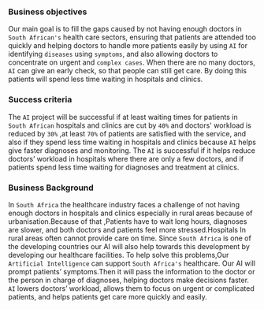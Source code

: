 ### Business objectives
Our main goal is to fill the gaps caused by not having enough doctors in `South African's` health care sectors, ensuring that patients are attended too quickly and helping doctors to handle more patients easily by using `AI`  for identifying  `diseases` using `symptoms`, and also allowing doctors to concentrate on urgent and `complex cases`. When there are no many doctors, `AI` can give an early check, so that people can still get care. By doing this patients will spend less time waiting in hospitals and clinics.

### Success criteria
The `AI` project will be successful if at least waiting times for patients in `South African` hospitals and clinics are cut by `40%` and doctors' workload is reduced by `30%` ,at least `70%` of patients are satisfied with the service, and also if they spend less time waiting in hospitals and clinics because `AI` helps give faster diagnoses and monitoring. The `AI` is successful if it helps reduce doctors’ workload in hospitals where there are only a few doctors, and if patients spend less time waiting for diagnoses and treatment at clinics.

### Business Background
In `South Africa` the healthcare industry faces a challenge of not having enough doctors in hospitals and clinics especially in rural areas because of urbanisation.Because of that ,Patients have to wait  long hours, diagnoses are slower, and both doctors and patients feel more stressed.Hospitals In rural areas often cannot provide care on time. Since `South Africa` is one of the developing countries our AI will also help towards this development by developing our healthcare facilities. To help solve this problems,Our` Artificial Intelligence` can support `South Africa's` healthcare. Our AI will prompt patients’ symptoms.Then it will pass the information to the doctor or the person in charge of diagnoses, helping doctors make decisions faster. `AI` lowers doctors’ workload, allows them to focus on urgent or complicated patients, and helps patients get care more quickly and easily.
